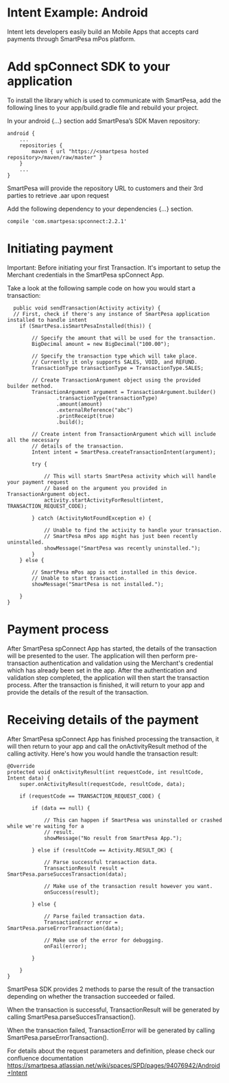# Intent Example: Android

Intent lets developers easily build an Mobile Apps that accepts card payments through SmartPesa mPos platform.

# Add spConnect SDK to your application

To install the library which is used to communicate with SmartPesa, add the following lines to your app/build.gradle file and rebuild your project.

 In your android {...} section add SmartPesa’s SDK Maven repository:
```
android {
    ...
    repositories {
        maven { url "https://<smartpesa hosted repository>/maven/raw/master" }
    }
    ...
}
```
  
SmartPesa will provide the repository URL to customers and their 3rd parties to retrieve .aar upon request

Add the following dependency to your dependencies {...} section.
```
compile 'com.smartpesa:spconnect:2.2.1'
```

# Initiating payment
Important: Before initiating your first Transaction. It's important to setup the Merchant credentials in the SmartPesa spConnect App.

Take a look at the following sample code on how you would start a transaction:

```
  public void sendTransaction(Activity activity) {
  // First, check if there's any instance of SmartPesa application installed to handle intent
    if (SmartPesa.isSmartPesaInstalled(this)) {
 
        // Specify the amount that will be used for the transaction.
        BigDecimal amount = new BigDecimal("100.00");
  
        // Specify the transaction type which will take place.
        // Currently it only supports SALES, VOID, and REFUND.
        TransactionType transactionType = TransactionType.SALES;
 
        // Create TransactionArgument object using the provided builder method.
        TransactionArgument argument = TransactionArgument.builder()
                .transactionType(transactionType)
                .amount(amount)
                .externalReference("abc")
                .printReceipt(true)
                .build();
 
        // Create intent from TransactionArgument which will include all the necessary
        // details of the transaction.
        Intent intent = SmartPesa.createTransactionIntent(argument);
 
        try {
  
            // This will starts SmartPesa activity which will handle your payment request
            // based on the argument you provided in TransactionArgument object.
            activity.startActivityForResult(intent, TRANSACTION_REQUEST_CODE);
 
        } catch (ActivityNotFoundException e) {
  
            // Unable to find the activity to handle your transaction.
            // SmartPesa mPos app might has just been recently uninstalled.
            showMessage("SmartPesa was recently uninstalled.");
        }
    } else {
         
        // SmartPesa mPos app is not installed in this device.
        // Unable to start transaction.
        showMessage("SmartPesa is not installed.");
 
    }
}
```

# Payment process

After SmartPesa spConnect App has started, the details of the transaction will be presented to the user. The application will then perform pre-transaction authentication and validation using the Merchant's credential which has already been set in the app. After the authentication and validation step completed, the application will then start the transaction process. After the transaction is finished, it will return to your app and provide the details of the result of the transaction.

# Receiving details of the payment

After SmartPesa spConnect App has finished processing the transaction, it will then return to your app and call the onActivityResult method of the calling activity. Here's how you would handle the transaction result:

```
@Override
protected void onActivityResult(int requestCode, int resultCode, Intent data) {
    super.onActivityResult(requestCode, resultCode, data);
     
    if (requestCode == TRANSACTION_REQUEST_CODE) {
     
        if (data == null) {
     
            // This can happen if SmartPesa was uninstalled or crashed while we're waiting for a
            // result.
            showMessage("No result from SmartPesa App.");
     
        } else if (resultCode == Activity.RESULT_OK) {
     
            // Parse successful transaction data.
            TransactionResult result = SmartPesa.parseSuccesTransaction(data);
             
            // Make use of the transaction result however you want.
            onSuccess(result);
     
        } else {
     
            // Parse failed transaction data.
            TransactionError error = SmartPesa.parseErrorTransaction(data);
  
            // Make use of the error for debugging.
            onFail(error);
     
        }
     
    }
}
```

SmartPesa SDK provides 2 methods to parse the result of the transaction depending on whether the transaction succeeded or failed.

When the transaction is successful, TransactionResult will be generated by calling  SmartPesa.parseSuccesTransaction().

When the transaction failed, TransactionError will be generated by calling SmartPesa.parseErrorTransaction().

For details about the request parameters and definition, please check our confluence documentation https://smartpesa.atlassian.net/wiki/spaces/SPD/pages/94076942/Android+Intent



